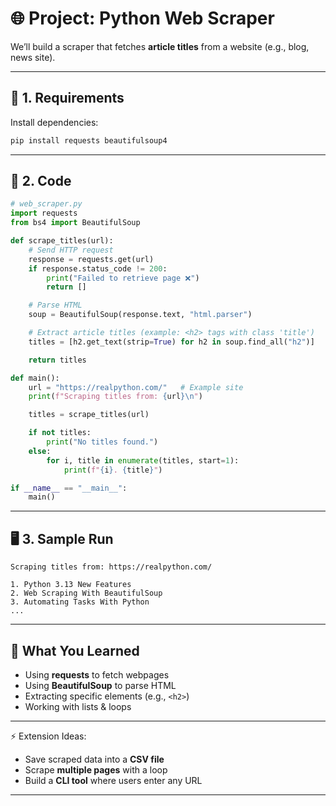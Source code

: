 # 🌐 Project: Python Web Scraper

We’ll build a scraper that fetches **article titles** from a website (e.g., blog, news site).

---

## 📂 1. Requirements

Install dependencies:

```bash
pip install requests beautifulsoup4
```

---

## 📝 2. Code

```python
# web_scraper.py
import requests
from bs4 import BeautifulSoup

def scrape_titles(url):
    # Send HTTP request
    response = requests.get(url)
    if response.status_code != 200:
        print("Failed to retrieve page ❌")
        return []

    # Parse HTML
    soup = BeautifulSoup(response.text, "html.parser")

    # Extract article titles (example: <h2> tags with class 'title')
    titles = [h2.get_text(strip=True) for h2 in soup.find_all("h2")]

    return titles

def main():
    url = "https://realpython.com/"   # Example site
    print(f"Scraping titles from: {url}\n")

    titles = scrape_titles(url)

    if not titles:
        print("No titles found.")
    else:
        for i, title in enumerate(titles, start=1):
            print(f"{i}. {title}")

if __name__ == "__main__":
    main()
```

---

## 🖥️ 3. Sample Run

```
Scraping titles from: https://realpython.com/

1. Python 3.13 New Features
2. Web Scraping With BeautifulSoup
3. Automating Tasks With Python
...
```

---

## 🧠 What You Learned

* Using **requests** to fetch webpages
* Using **BeautifulSoup** to parse HTML
* Extracting specific elements (e.g., `<h2>`)
* Working with lists & loops

---

⚡ Extension Ideas:

* Save scraped data into a **CSV file**
* Scrape **multiple pages** with a loop
* Build a **CLI tool** where users enter any URL

---
